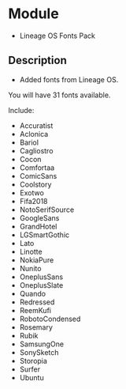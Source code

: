 # Module
- Lineage OS Fonts Pack

## Description
- Added fonts from Lineage OS.

You will have 31 fonts available.

Include:
- Accuratist
- Aclonica
- Bariol
- Cagliostro
- Cocon
- Comfortaa
- ComicSans
- Coolstory
- Exotwo
- Fifa2018
- NotoSerifSource
- GoogleSans
- GrandHotel
- LGSmartGothic
- Lato
- Linotte
- NokiaPure
- Nunito
- OneplusSans
- OneplusSlate
- Quando
- Redressed
- ReemKufi
- RobotoCondensed
- Rosemary
- Rubik
- SamsungOne
- SonySketch
- Storopia
- Surfer
- Ubuntu
